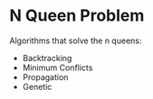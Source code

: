 # N Queen Problem

Algorithms that solve the n queens:
 * Backtracking
 * Minimum Conflicts
 * Propagation
 * Genetic
